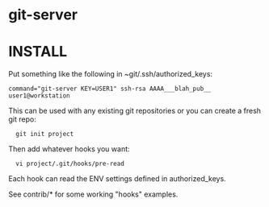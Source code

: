 # git-server

INSTALL
=======

Put something like the following in ~git/.ssh/authorized_keys:

```
command="git-server KEY=USER1" ssh-rsa AAAA___blah_pub__ user1@workstation
```

This can be used with any existing git repositories
or you can create a fresh git repo:

```
  git init project
```

Then add whatever hooks you want:

```
  vi project/.git/hooks/pre-read
```

Each hook can read the ENV settings defined in authorized_keys.

See contrib/* for some working "hooks" examples.
